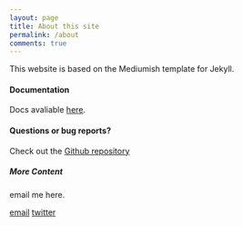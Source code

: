 ```yaml
---
layout: page
title: About this site
permalink: /about
comments: true
---
```


<div class="row justify-content-between">
<div class="col-md-8 pr-5">

<p>This website is based on the Mediumish template for Jekyll.</p>

<h4>Documentation</h4>

<p>Docs avaliable <a href="https://bootstrapstarter.com/bootstrap-templates/template-mediumish-bootstrap-jekyll/">here</a>.</p>

<h4>Questions or bug reports?</h4>

<p>Check out the <a href="https://github.com/wowthemesnet/mediumish-theme-jekyll">Github repository</a></p>

</div>

<div class="col-md-4">

<div class="sticky-top sticky-top-80">
<h5>More Content</h5>

<p>email me here.</p>

<a target="_blank" href="https://www.wowthemes.net/donate/" class="btn btn-danger">email</a> <a target="_blank" href="https://bootstrapstarter.com/bootstrap-templates/template-mediumish-bootstrap-jekyll/" class="btn btn-warning">twitter</a>

</div>
</div>
</div>
